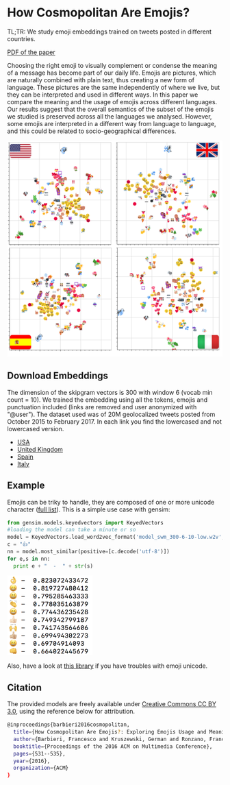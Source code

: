# How Cosmopolitan Are Emojis?

TL;TR: We study emoji embeddings trained on tweets posted in different countries. 

[PDF of the paper](https://repositori.upf.edu/bitstream/handle/10230/32660/barbieri_MM16_emoj.pdf?sequence=1&isAllowed=y)

Choosing the right emoji to visually complement or condense the meaning of a message has become part of our daily life. Emojis are pictures, which are naturally combined with plain text, thus creating a new form of language. These pictures are the same independently of where we live, but they can be interpreted and used in different ways. 
In this paper we compare the meaning and the usage of emojis across different languages. Our results suggest that the overall semantics of the subset of the emojis we studied is preserved across all the languages we analysed. However, some emojis are interpreted in a different way from language to language, and this could be related to socio-geographical differences.

![alt text](https://raw.githubusercontent.com/fvancesco/acmmm2016/master/acmmm2016.png)

## Download Embeddings
The dimension of the skipgram vectors is 300 with window 6 (vocab min count = 10). We trained the embedding using all the tokens, emojis and punctuation included (links are removed and user anonymized with "@user"). The dataset used was of 20M geolocalized tweets posted from October 2015 to February 2017. In each link you find the lowercased and not lowercased version.

* [USA](https://drive.google.com/drive/folders/0B13VF_-CUsHPd3FqdVJ2c1ZJaXc?usp=sharing)
* [United Kingdom](https://drive.google.com/drive/folders/0B13VF_-CUsHPZkZnYXduYTA5VUU?usp=sharing)
* [Spain](https://drive.google.com/drive/folders/0B13VF_-CUsHPd3FqdVJ2c1ZJaXc?usp=sharing)
* [Italy](https://drive.google.com/drive/folders/0B13VF_-CUsHPUU85bjRSXzBKNFE?usp=sharing)

## Example
Emojis can be triky to handle, they are composed of one or more unicode character ([full list](http://unicode.org/emoji/charts/full-emoji-list.html)). This is a simple use case with gensim:

```python
from gensim.models.keyedvectors import KeyedVectors
#loading the model can take a minute or so
model = KeyedVectors.load_word2vec_format('model_swm_300-6-10-low.w2v', binary=False)
c = "👍"
nn = model.most_similar(positive=[c.decode('utf-8')])
for e,s in nn:
  print e + "  -  " + str(s) 
```

<img src="output.png" data-canonical-src="https://gyazo.com/eb5c5741b6a9a16c692170a41a49c858.png" width="200" />

Also, have a look at [this library](https://github.com/fvancesco/emoji) if you have troubles with emoji unicode.

## Citation

The provided models are freely available under [Creative Commons CC BY 3.0](https://creativecommons.org/licenses/by/3.0/), using the reference below for attribution.

```bash
@inproceedings{barbieri2016cosmopolitan,
  title={How Cosmopolitan Are Emojis?: Exploring Emojis Usage and Meaning over Different Languages with Distributional Semantics},
  author={Barbieri, Francesco and Kruszewski, German and Ronzano, Francesco and Saggion, Horacio},
  booktitle={Proceedings of the 2016 ACM on Multimedia Conference},
  pages={531--535},
  year={2016},
  organization={ACM}
}
```
